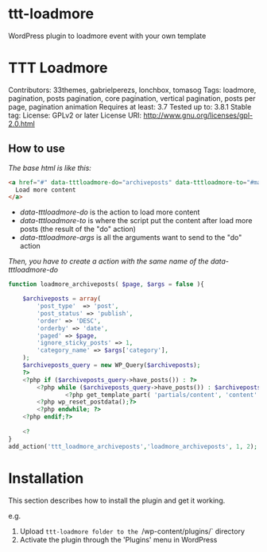 # ttt-loadmore
WordPress plugin to loadmore event with your own template

# TTT Loadmore
Contributors: 33themes, gabrielperezs, lonchbox, tomasog
Tags: loadmore, pagination, posts pagination, core pagination, vertical pagination, posts per page, pagination animation
Requires at least: 3.7
Tested up to: 3.8.1
Stable tag: 
License: GPLv2 or later
License URI: http://www.gnu.org/licenses/gpl-2.0.html


## How to use

*The base html is like this:*
```html
<a href="#" data-tttloadmore-do="archiveposts" data-tttloadmore-to="#main" data-tttloadmore-args="category:php;">
  Load more content
</a>
```

* *data-tttloadmore-do* is the action to load more content
* *data-tttloadmore-to* is where the script put the content after load more posts (the result of the "do" action)
* *data-tttloadmore-args* is all the arguments want to send to the "do" action

*Then, you have to create a action with the same name of the data-tttloadmore-do*
```php
function loadmore_archiveposts( $page, $args = false ){

    $archiveposts = array(
        'post_type'	 =>	'post',
        'post_status' => 'publish',
        'order' => 'DESC',
        'orderby' => 'date',
        'paged' => $page,
        'ignore_sticky_posts' => 1,
        'category_name' => $args['category'],
    );
    $archiveposts_query = new WP_Query($archiveposts);
    ?>
    <?php if ($archiveposts_query->have_posts()) : ?>
    	<?php while ($archiveposts_query->have_posts()) : $archiveposts_query->the_post(); ?>
				<?php get_template_part( 'partials/content', 'content' ); ?>
        <?php wp_reset_postdata();?>
    	<?php endwhile; ?>
    <?php endif;?>
    
    <?
}
add_action('ttt_loadmore_archiveposts','loadmore_archiveposts', 1, 2);
```

# Installation

This section describes how to install the plugin and get it working.

e.g.

1. Upload `ttt-loadmore folder to the `/wp-content/plugins/` directory
1. Activate the plugin through the 'Plugins' menu in WordPress
